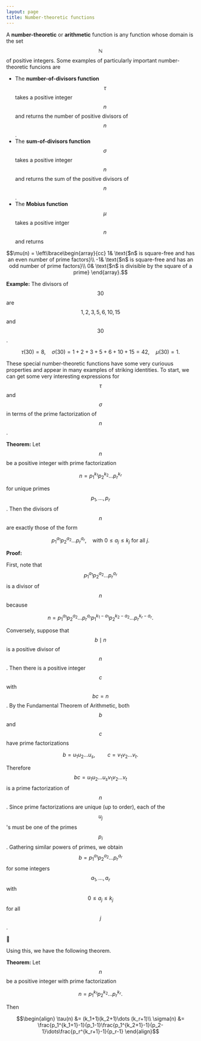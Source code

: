 ```yaml
---
layout: page
title: Number-theoretic functions
---
```



A **number-theoretic** or **arithmetic** function is any function whose domain is the set $$\mathbb N$$ of positive integers.
Some examples of particularly important number-theoretic funcions are

* The **number-of-divisors function** $$\tau$$ takes a positive integer $$n$$ and returns the number of positive divisors of $$n$$.
* The **sum-of-divisors function** $$\sigma$$ takes a positive integer $$n$$ and returns the sum of the positive divisors of $$n$$.
* The **Mobius function** $$\mu$$ takes a positive intger $$n$$ and returns

$$\mu(n) = \left\lbrace\begin{array}{cc}
1& \text{$n$ is square-free and has an even number of prime factors}\\
-1& \text{$n$ is square-free and has an odd number of prime factors}\\
0& \text{$n$ is divisible by the square of a prime}
\end{array}.$$

**Example:** The divisors of $$30$$ are $$1,2,3,5,6,10,15$$ and $$30$$.

$$\tau(30) = 8,\quad \sigma(30) = 1+2+3+5+6+10+15 = 42,\quad \mu(30) = 1.$$

These special number-theoretic functions have some very curiouus properties and appear in many examples of striking identities.
To start, we can get some very interesting expressions for $$\tau$$ and $$\sigma$$ in terms of the prime factorization of $$n$$.

**Theorem:**  Let $$n$$ be a positive integer with prime factorization

$$n = p_1^{k_1}p_2^{k_2}\dots p_r^{k_r}$$

for unique primes $$p_1,\dots,p_r$$.  Then the divisors of $$n$$ are exactly those of the form 

$$p_1^{a_1}p_2^{a_2}\dots p_r^{a_r},\quad\text{with}\ 0\leq a_j\leq k_j\ \text{for all }j.$$

**Proof:**

First, note that $$p_1^{a_1}p_2^{a_2}\dots p_r^{a_r}$$ is a divisor of $$n$$ because 

$$n = p_1^{a_1}p_2^{a_2}\dots p_r^{a_r}p_1^{k_1-a_1}p_2^{k_2-a_2}\dots p_r^{k_r-a_r}.$$

Conversely, suppose that $$b\mid n$$ is a positive divisor of $$n$$.
Then there is a positive integer $$c$$ with $$bc = n$$.
By the Fundamental Theorem of Arithmetic, both $$b$$ and $$c$$ have prime factorizations

$$b = u_1u_2\dots u_s,\quad\quad c = v_1v_2\dots v_t.$$

Therefore $$bc = u_1u_2\dots u_sv_1v_2\dots v_t$$ is a prime factorization of $$n$$.  Since prime factorizations are unique (up to order), each of the $$u_j$$'s must be one of the primes $$p_i$$.  Gathering similar powers of primes, we obtain $$b = p_1^{a_1}p_2^{a_2}\dots p_r^{a_r}$$ for some integers $$a_1,\dots,a_r$$ with $$0\leq a_j\leq k_j$$ for all $$j$$.

:black_square_button:

Using this, we have the following theorem.

**Theorem:**  Let $$n$$ be a positive integer with prime factorization

$$n = p_1^{k_1}p_2^{k_2}\dots p_r^{k_r}.$$

Then

$$\begin{align}
\tau(n)   &= (k_1+1)(k_2+1)\dots (k_r+1)\\
\sigma(n) &= \frac{p_1^{k_1+1}-1}{p_1-1}\frac{p_1^{k_2+1}-1}{p_2-1}\dots\frac{p_r^{k_r+1}-1}{p_r-1}
\end{align}$$




